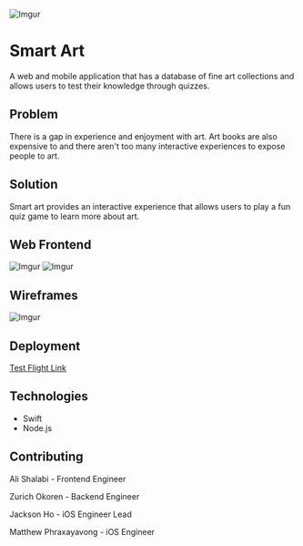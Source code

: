 ![Imgur](https://i.imgur.com/VYeYwHO.png?3)

# Smart Art


A web and mobile application that has a database of fine art collections and allows users to test their knowledge through quizzes.

## Problem
There is a gap in experience and enjoyment with art. Art books are also expensive to and there aren't too many interactive experiences to expose people to art.

## Solution
Smart art provides an interactive experience that allows users to play a fun quiz game to learn more about art.

## Web Frontend
![Imgur](https://i.imgur.com/BMoC5uq.jpg?1)
![Imgur](https://i.imgur.com/sRMxM24.png?1)

## Wireframes
![Imgur](https://i.imgur.com/pu7nWrG.png)


## Deployment

[Test Flight Link](https://testflight.apple.com/join/Uzq1krYz)

## Technologies
 - Swift
 - Node.js

## Contributing


Ali Shalabi - Frontend Engineer

Zurich Okoren - Backend Engineer

Jackson Ho - iOS Engineer Lead

Matthew Phraxayavong - iOS Engineer


